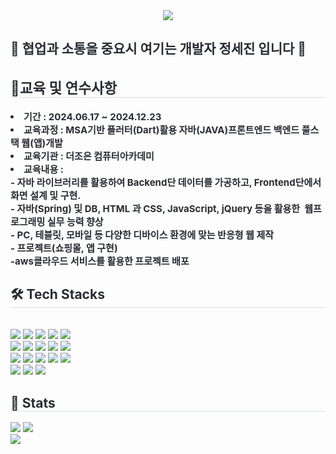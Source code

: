 

<div align= "center">
    <img src="https://capsule-render.vercel.app/api?type=wave&color=BFDAF7&height=180&text=Sejin%20Jeong&animation=fadeIn&fontColor=222222&fontSize=50" />
    </div>
    <div style="text-align: left;"> 
        <h2 style="color: #282d33;"> 🤗 협업과 소통을 중요시 여기는 개발자 정세진 입니다 🤗 </h2>  
     <div style="font-weight: 700; font-size: 15px; text-align: left; color: #282d33;"> 
        <h2 style="border-bottom: 1px solid #d8dee4; color: #282d33;"> 📖교육 및 연수사항</h2>
        <li>기간 : 2024.06.17 ~ 2024.12.23</li>
        <li>교육과정 : MSA기반 플러터(Dart)활용 자바(JAVA)프론트엔드 백엔드 풀스택 웹(앱)개발</li>
        <li>교육기관 : 더조은 컴퓨터아카데미</li>
        <li>교육내용 : <br />
            - 자바 라이브러리를 활용하여 Backend단 데이터를 가공하고, Frontend단에서 화면 설계 및 구현. <br />
            - 자바(Spring) 및 DB, HTML 과 CSS, JavaScript, jQuery 등을 활용한  웹프로그래밍 실무 능력 향상 <br />
            - PC, 테블릿, 모바일 등 다양한 디바이스 환경에 맞는 반응형 웹 제작<br />
            - 프로젝트(쇼핑몰, 앱 구현) <br />
            -aws클라우드 서비스를 활용한 프로젝트 배포
        </li>
    </div>
    </div>
    <div style="text-align: left;">
    <h2 style="border-bottom: 1px solid #d8dee4; color: #282d33;"> 🛠️ Tech Stacks </h2> <br> 
    <div style="margin: ; text-align: left;" "text-align: left;"> <img src="https://img.shields.io/badge/Amazon AWS-232F3E?style=for-the-badge&logo=Amazon AWS&logoColor=white">
          <img src="https://img.shields.io/badge/Apache Tomcat-F8DC75?style=for-the-badge&logo=Apache Tomcat&logoColor=white">
          <img src="https://img.shields.io/badge/CSS3-1572B6?style=for-the-badge&logo=CSS3&logoColor=white">
          <img src="https://img.shields.io/badge/Discord-5865F2?style=for-the-badge&logo=Discord&logoColor=white">
          <img src="https://img.shields.io/badge/Figma-F24E1E?style=for-the-badge&logo=Figma&logoColor=white">
          <br/><img src="https://img.shields.io/badge/Flutter-02569B?style=for-the-badge&logo=Flutter&logoColor=white">
          <img src="https://img.shields.io/badge/Github-181717?style=for-the-badge&logo=Github&logoColor=white">
          <img src="https://img.shields.io/badge/HTML5-E34F26?style=for-the-badge&logo=HTML5&logoColor=white">
          <img src="https://img.shields.io/badge/jQuery-0769AD?style=for-the-badge&logo=jQuery&logoColor=white">
          <img src="https://img.shields.io/badge/Java-007396?style=for-the-badge&logo=Java&logoColor=white">
          <br/><img src="https://img.shields.io/badge/Javascript-F7DF1E?style=for-the-badge&logo=Javascript&logoColor=white">
          <img src="https://img.shields.io/badge/Linux-FCC624?style=for-the-badge&logo=Linux&logoColor=white">
          <img src="https://img.shields.io/badge/MySQL-4479A1?style=for-the-badge&logo=MySQL&logoColor=white">
          <img src="https://img.shields.io/badge/Node.js-339933?style=for-the-badge&logo=Node.js&logoColor=white">
          <img src="https://img.shields.io/badge/Oracle-F80000?style=for-the-badge&logo=Oracle&logoColor=white">
          <br/><img src="https://img.shields.io/badge/React-61DAFB?style=for-the-badge&logo=React&logoColor=white">
          <img src="https://img.shields.io/badge/Spring Boot-6DB33F?style=for-the-badge&logo=Spring Boot&logoColor=white">
          <img src="https://img.shields.io/badge/Vue.js-4FC08D?style=for-the-badge&logo=Vue.js&logoColor=white">
          </div>
    </div>
    <div style="text-align: left;">  </div> 
    </div>
    <div style="text-align: left;"> 
    <h2 style="border-bottom: 1px solid #d8dee4; color: #282d33;"> 🏅 Stats </h2> 
        <div style="text-align: left;"> 
            <img src="https://github-readme-stats.vercel.app/api/top-langs/?username=sesejinjin1&layout=compact&bg_color=180,F6F5F5,00000000&title_color=000000&text_color=000000"/> 
            <img src="https://github-readme-stats.vercel.app/api?username=sesejinjin1&bg_color=180,FFE3CA,00000000&title_color=000000&text_color=000000"/> <br>
        </div> 
     <img src="https://capsule-render.vercel.app/api?type=wave&color=BFDAF7&height=150&section=footer&animation=twinkling" />
    </div>
    
